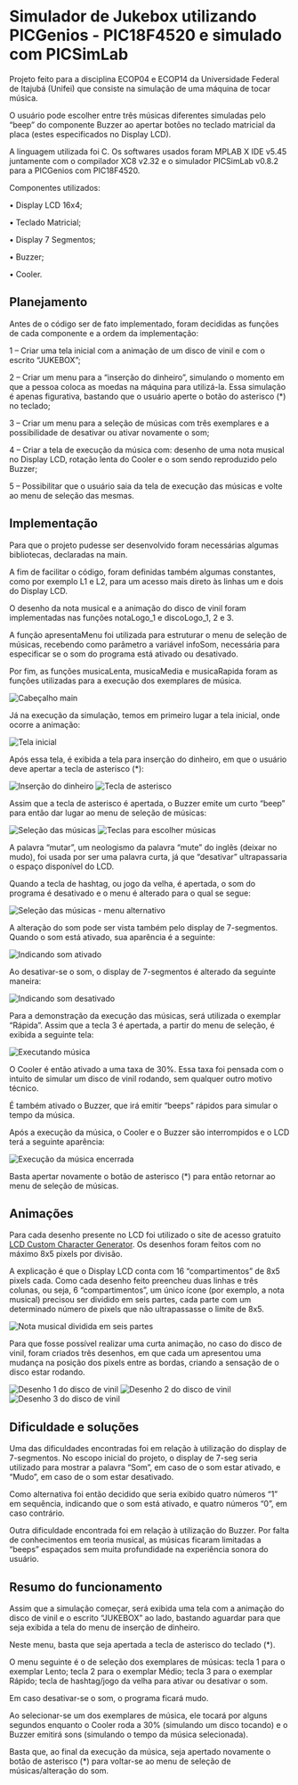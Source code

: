 
# Simulador de Jukebox utilizando PICGenios - PIC18F4520 e simulado com PICSimLab

Projeto feito para a disciplina ECOP04 e ECOP14 da Universidade Federal de Itajubá (Unifei) que consiste na simulação de uma máquina de tocar música. 

O usuário pode escolher entre três músicas diferentes simuladas pelo “beep” do componente Buzzer ao apertar botões no teclado matricial da placa (estes especificados no Display LCD).
	
  A linguagem utilizada foi C. Os softwares usados foram MPLAB X IDE v5.45 juntamente com o compilador XC8 v2.32 e o simulador PICSimLab v0.8.2 para a PICGenios com PIC18F4520.

Componentes utilizados:

• Display LCD 16x4;

• Teclado Matricial;

• Display 7 Segmentos;

• Buzzer;

• Cooler.

## Planejamento

Antes de o código ser de fato implementado, foram decididas as funções de cada componente e a ordem da implementação:

1 – Criar uma tela inicial com a animação de um disco de vinil e com o escrito “JUKEBOX”;

2 – Criar um menu para a “inserção do dinheiro”, simulando o momento em que a pessoa coloca as moedas na máquina para utilizá-la. Essa simulação é apenas figurativa, bastando que o usuário aperte o botão do asterisco (*) no teclado;

3 – Criar um menu para a seleção de músicas com três exemplares e a possibilidade de desativar ou ativar novamente o som;

4 – Criar a tela de execução da música com: desenho de uma nota musical no Display LCD, rotação lenta do Cooler e o som sendo reproduzido pelo Buzzer;

5 – Possibilitar que o usuário saia da tela de execução das músicas e volte ao menu de seleção das mesmas.

## Implementação

Para que o projeto pudesse ser desenvolvido foram necessárias algumas bibliotecas, declaradas na main.

A fim de facilitar o código, foram definidas também algumas constantes, como por exemplo L1 e L2, para um acesso mais direto às linhas um e dois do Display LCD.

O desenho da nota musical e a animação do disco de vinil foram implementadas nas funções notaLogo_1 e discoLogo_1, 2 e 3. 

A função apresentaMenu foi utilizada para estruturar o menu de seleção de músicas, recebendo como parâmetro a variável infoSom, necessária para especificar se o som do programa está ativado ou desativado. 

Por fim, as funções musicaLenta, musicaMedia e musicaRapida foram as funções utilizadas para a execução dos exemplares de música.

![Cabeçalho main](https://i.ibb.co/jTLVZRt/codigo-01.png)

Já na execução da simulação, temos em primeiro lugar a tela inicial, onde ocorre a animação:

![Tela inicial](https://i.ibb.co/ScHbSmW/simula-o-01.png)

Após essa tela, é exibida a tela para inserção do dinheiro, em que o usuário deve apertar a tecla de asterisco (*):

![Inserção do dinheiro](https://i.ibb.co/D43LXdK/simula-o-02.png)
![Tecla de asterisco](https://i.ibb.co/HXDzWjV/teclado-01.png)

Assim que a tecla de asterisco é apertada, o Buzzer emite um curto “beep” para então dar lugar ao menu de seleção de músicas:

![Seleção das músicas](https://i.ibb.co/cYR7ZSx/simula-o-03.png)
![Teclas para escolher músicas](https://i.ibb.co/8D2bXpW/teclado-03.png)

A palavra “mutar”, um neologismo da palavra “mute” do inglês (deixar no mudo), foi usada por ser uma palavra curta, já que “desativar” ultrapassaria o espaço disponível do LCD. 

Quando a tecla de hashtag, ou jogo da velha, é apertada, o som do programa é desativado e o menu é alterado para o qual se segue:

![Seleção das músicas - menu alternativo](https://i.ibb.co/R37yvsV/simula-o-04.png)

A alteração do som pode ser vista também pelo display de 7-segmentos. Quando o som está ativado, sua aparência é a seguinte:

![Indicando som ativado](https://i.ibb.co/vHtX1n1/simula-o-05.png)

Ao desativar-se o som, o display de 7-segmentos é alterado da seguinte maneira:

![Indicando som desativado](https://i.ibb.co/nsCPhzX/simula-o-06.png)

Para a demonstração da execução das músicas, será utilizada o exemplar “Rápida”. Assim que a tecla 3 é apertada, a partir do menu de seleção, é exibida a seguinte tela:

![Executando música](https://i.ibb.co/BZbBfDM/simula-o-07.png)

O Cooler é então ativado a uma taxa de 30%. Essa taxa foi pensada com o intuito de simular um disco de vinil rodando, sem qualquer outro motivo técnico. 

É também ativado o Buzzer, que irá emitir “beeps” rápidos para simular o tempo da música.

Após a execução da música, o Cooler e o Buzzer são interrompidos e o LCD terá a seguinte aparência:

![Execução da música encerrada](https://i.ibb.co/Srv1RTg/simula-o-08.png)

Basta apertar novamente o botão de asterisco (*) para então retornar ao menu de seleção de músicas.

## Animações

Para cada desenho presente no LCD foi utilizado o site de acesso gratuito [LCD Custom Character Generator](https://maxpromer.github.io/LCD-Character-Creator/). Os desenhos foram feitos com no máximo 8x5 pixels por divisão.

A explicação é que o Display LCD conta com 16 “compartimentos” de 8x5 pixels cada. Como cada desenho feito preencheu duas linhas e três colunas, ou seja, 6 “compartimentos”, um único ícone (por exemplo, a nota musical) precisou ser dividido em seis partes, cada parte com um determinado número de pixels que não ultrapassasse o limite de 8x5.

![Nota musical dividida em seis partes](https://i.ibb.co/RQHcjHP/lcd-01.png)

Para que fosse possível realizar uma curta animação, no caso do disco de vinil, foram criados três desenhos, em que cada um apresentou uma mudança na posição dos pixels entre as bordas, criando a sensação de o disco estar rodando.

![Desenho 1 do disco de vinil](https://i.ibb.co/k4DzkrK/lcd-02.png)
![Desenho 2 do disco de vinil](https://i.ibb.co/wWC0nbX/lcd-04.png)
![Desenho 3 do disco de vinil](https://i.ibb.co/D9nPr3T/lcd-06.png)

## Dificuldade e soluções

Uma das dificuldades encontradas foi em relação à utilização do display de 7-segmentos. No escopo inicial do projeto, o display de 7-seg seria utilizado para mostrar a palavra “Som”, em caso de o som estar ativado, e “Mudo”, em caso de o som estar desativado.

Como alternativa foi então decidido que seria exibido quatro números “1” em sequência, indicando que o som está ativado, e quatro números “0”, em caso contrário.

Outra dificuldade encontrada foi em relação à utilização do Buzzer. Por falta de conhecimentos em teoria musical, as músicas ficaram limitadas a “beeps” espaçados sem muita profundidade na experiência sonora do usuário.

## Resumo do funcionamento

Assim que a simulação começar, será exibida uma tela com a animação do disco de vinil e o escrito “JUKEBOX” ao lado, bastando aguardar para que seja exibida a tela do menu de inserção de dinheiro. 

Neste menu, basta que seja apertada a tecla de asterisco do teclado (*). 

O menu seguinte é o de seleção dos exemplares de músicas: tecla 1 para o exemplar Lento; tecla 2 para o exemplar Médio; tecla 3 para o exemplar Rápido; tecla de hashtag/jogo da velha para ativar ou desativar o som. 

Em caso desativar-se o som, o programa ficará mudo. 

Ao selecionar-se um dos exemplares de música, ele tocará por alguns segundos enquanto o Cooler roda a 30% (simulando um disco tocando) e o Buzzer emitirá sons (simulando o tempo da música selecionada). 

Basta que, ao final da execução da música, seja apertado novamente o botão de asterisco (*) para voltar-se ao menu de seleção de músicas/alteração do som.
